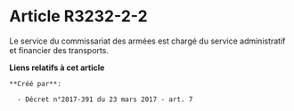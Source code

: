 # Article R3232-2-2

Le service du commissariat des armées est chargé du service administratif et financier des transports.

**Liens relatifs à cet article**

	**Créé par**:

	  - Décret n°2017-391 du 23 mars 2017 - art. 7
